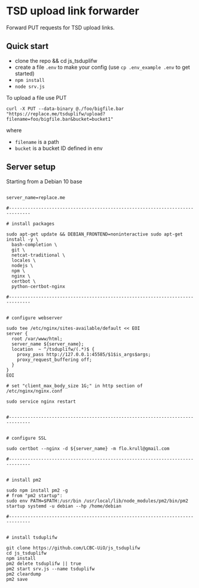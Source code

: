 # TSD upload link forwarder

Forward PUT requests for TSD upload links.

## Quick start

  * clone the repo && cd js_tsduplifw
  * create a file `.env` to make your config (use `cp .env_example .env` to get started)
  * `npm install`
  * `node srv.js`


To upload a file use PUT
```
curl -X PUT --data-binary @./foo/bigfile.bar "https://replace.me/tsduplifw/upload?filename=foo/bigfile.bar&bucket=bucket1"
```
where
  * `filename` is a path 
  * `bucket` is a bucket ID defined in env


## Server setup

Starting from a Debian 10 base

```

server_name=replace.me

#------------------------------------------------------------------------------

# install packages

sudo apt-get update && DEBIAN_FRONTEND=noninteractive sudo apt-get install -y \
  bash-completion \
  git \
  netcat-traditional \
  locales \
  nodejs \
  npm \
  nginx \
  certbot \
  python-certbot-nginx

#------------------------------------------------------------------------------


# configure webserver

sudo tee /etc/nginx/sites-available/default << EOI
server {
  root /var/www/html;
  server_name ${server_name};
  location  ~ ^/tsduplifw/(.*)$ {
    proxy_pass http://127.0.0.1:45585/$1$is_args$args;
    proxy_request_buffering off;
  }
}
EOI

# set "client_max_body_size 1G;" in http section of /etc/nginx/nginx.conf

sudo service nginx restart


#------------------------------------------------------------------------------


# configure SSL

sudo certbot --nginx -d ${server_name} -m flo.krull@gmail.com

#------------------------------------------------------------------------------


# install pm2

sudo npm install pm2 -g
# from "pm2 startup":
sudo env PATH=$PATH:/usr/bin /usr/local/lib/node_modules/pm2/bin/pm2 startup systemd -u debian --hp /home/debian

#------------------------------------------------------------------------------


# install tsduplifw

git clone https://github.com/LCBC-UiO/js_tsduplifw
cd js_tsduplifw
npm install
pm2 delete tsduplifw || true
pm2 start srv.js --name tsduplifw
pm2 cleardump
pm2 save
```
